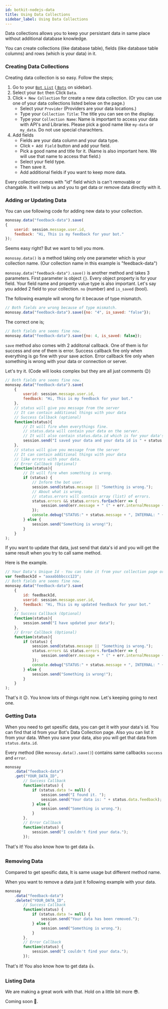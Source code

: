 ```yaml
---
id: botkit-nodejs-data
title: Using Data Collections
sidebar_label: Using Data Collections
---
```


Data collections allows you to keep your persistant data in same place without additional database knowledge. 

You can create collections (like database table), fields (like database table columns) and rows (which is your data) in it.

### <i class="fas fa-database"></i> Creating Data Collections

Creating data collection is so easy. Follow the steps;

1. Go to your <a href="https://platform.monosay.com/bots" target="_blank">`Bot List`</a> (<a href="https://platform.monosay.com/bots" target="_blank"><i class="fas fa-globe"></i> `Bots`</a> on sidebar).
2. Select your `Bot` then Click `Data`.
3. Click `+ New Collection` for create a new data collection. (Or you can use one of your data collections listed below on the page.)
    - Select your `Provider` (Providers are your data locations.)
    - Type your `Collection Title`: The title you can see on the display.
    - Type your `Collection Name`: Name is important to access your data with API's and Libraries. Please pick a good name like `my-data` or `my_data`. Do not use special charachters.
4. Add fields
    - Fields are your data column and your data type.
    - Click `+ Add Field` button and add your field.
    - Pick a good name and title for it. (Name is also important here. We will use that name to access that field.)
    - Select your field type. 
    - Then save it.
    - Add additional fields if you want to keep more data.

Every collection comes with "id" field which is can't removable or changable. It will help us and you to get data or remove data directly with it.

### <i class="fas fa-plus"></i> Adding or Updating Data

You can use following code for adding new data to your collection.

<div class="browser-mockup with-tab">

```javascript
monosay.data("feedback-data").save(
{
    userid: session.message.user.id,
    feedback: "Hi, This is my feedback for your bot."
});
```

</div>

Seems easy right? But we want to tell you more.

`monosay.data()` is a method taking only one parameter which is your collection name. (Our collection name in this example is "feedback-data")

`monosay.data("feedback-data").save()` is another method and takes 3 parameters. First parameter is object `{}`. Every object property is for your field. Your field name and property value type is also important. Let's say you added 2 field to your collection. `no` (number) and `is_saved` (bool). 

<span class="text-danger"><i class="fas fa-exclamation-circle"></i> The following example will wrong for it because of type mismatch.</span>

<div class="browser-mockup with-tab">

```javascript
// Both fields are wrong because of type mismatch.
monosay.data("feedback-data").save({no: "4", is_saved: "false"});
```

</div>

<span class="text-success"><i class="fas fa-check-circle"></i> The correct one is;</span>

<div class="browser-mockup with-tab">

```javascript
// Both fields are seems fine now.
monosay.data("feedback-data").save({no: 4, is_saved: false});
```

</div>

`save` method also comes with 2 additonal callback. One of them is for success and one of them is error. Success callback fire only when everything is go fine with your save action. Error callback fire only when something is wrong with your data or connection or server.

Let's try it. (Code will looks complex but they are all just comments 😉)

<div class="browser-mockup with-tab">

```javascript
// Both fields are seems fine now.
monosay.data("feedback-data").save(
    { 
        userid: session.message.user.id,
        feedback: "Hi, This is my feedback for your bot."
    },
    // status will give you message from the server
    // It can contain additional things with your data
    // Success Callback (optional)
    function(status){
        // It will fire when everythings fine.
        // status.data will contain your data on the server.
        // It will also contain status.data.id which is for your data's unique id.
        session.send("I saved your data and your data id is " + status.data.id);
    },
    // status will give you message from the server
    // It can contain additional things with your data
    // like errors with your data.
    // Error Callback (Optional)
    function(status){
        // It will fire when something is wrong.
        if (status) {
            // Inform the bot user.
            session.send(status.message || "Something is wrong.");
            // About what is wrong.
            // status.errors will contain array (list) of errors.
            status.errors && status.errors.forEach(err => {
                session.send(err.message + " (" + err.internalMessage + ")");
            });
            console.debug("STATUS:" + status.message + ", INTERNAL: " + status.internalMessage)
        } else {
            session.send("Something is wrong!");
        }
    }
);
```

</div>

If you want to update that data, just send that data's id and you will get the same result when you try to call same method.

Here is the example.

<div class="browser-mockup with-tab">

```javascript
// Your Data's Unique Id - You can take it from your collection page or from data list.
var feedbackId = "aaaabbbbccc123";
// Both fields are seems fine now.
monosay.data("feedback-data").save(
    { 
        id: feedbackId,
        userid: session.message.user.id,
        feedback: "Hi, This is my updated feedback for your bot."
    },
    // Success Callback (Optional)
    function(status){
        session.send("I have updated your data");
    },
    // Error Callback (Optional)
    function(status){
        if (status) {
            session.send(status.message || "Something is wrong.");
            status.errors && status.errors.forEach(err => {
                session.send(err.message + " (" + err.internalMessage + ")");
            });
            console.debug("STATUS:" + status.message + ", INTERNAL: " + status.internalMessage)
        } else {
            session.send("Something is wrong!");
        }
    }
);
```

</div>

That's it 😉. You know lots of things right now. Let's keeping going to next one.

### <i class="fas fa-asterisk"></i> Getting Data

When you need to get spesific data, you can get it with your data's id. You can find that id from your Bot's Data Collection page. Also you can list it from your data. When you save your data, also you will get that data from `status.data.id`.

Every method (like `monosay.data().save()`) contains same callbacks `success` and `error`.

<div class="browser-mockup with-tab">

```javascript
monosay
    .data("feedback-data")
    .get("YOUR_DATA_ID",
        // Success Callback
        function(status) {
            if (status.data != null) {
                session.send("I found it. ");
                session.send("Your data is: " + status.data.feedback);
            } else {
                session.send("Something is wrong.");
            }
        },
        // Error Callback
        function(status) {
            session.send("I couldn't find your data.");
        });
```

</div>

That's it! You also know how to get data 👍.

### <i class="fas fa-minus-circle"></i> Removing Data

Compared to get spesific data, It is same usage but different method name.

When you want to remove a data just it following example with your data.

<div class="browser-mockup with-tab">

```javascript
monosay
    .data("feedback-data")
    .delete("YOUR_DATA_ID",
        // Success Callback
        function(status) {
            if (status.data != null) {
                session.send("Your data has been removed.");
            } else {
                session.send("Something is wrong.");
            }
        },
        // Error Callback
        function(status) {
            session.send("I couldn't find your data.");
        });
```

</div>

That's it! You also know how to get data 👍.

### <i class="fas fa-list"></i> Listing Data

We are making a great work with that. Hold on a little bit more 😎.

Coming soon 🤖.